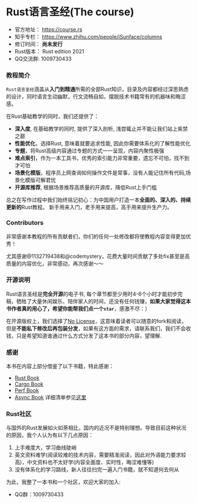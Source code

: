 # Rust语言圣经(The course)

- 官方地址： https://course.rs
- 知乎专栏： https://www.zhihu.com/people/iSunface/columns
- 修订时间： **尚未发行**
- Rust版本： Rust edition 2021
- QQ交流群: 1009730433

### 教程简介
`Rust语言圣经`涵盖从**入门到精通**所需的全部Rust知识，目录及内容都经过深思熟虑的设计，同时语言生动幽默，行文流畅自如，摆脱技术书籍常有的机器味和晦涩感。

在Rust基础教学的同时，我们还提供了：
- **深入度**, 在基础教学的同时, 提供了深入剖析, 浅尝辄止并不能让我们站上紫禁之巅
- **性能优化**，选择Rust, 意味着就要追求性能, 因此你需要体系化的了解性能优化
- **专题**，将Rust高级内容通过专题的方式一一呈现，内容内聚性极强
- **难点索引**，作为一本工具书，优秀的索引能力非常重要，遗忘不可怕，找不到才可怕
- **场景化模版**，程序员上网查询如何操作文件是常事，没有人能记住所有代码,场景化模版可解君忧
- **开源库推荐**, 根据场景推荐高质量的开源库，降低Rust上手门槛

总之在写作过程中我们始终铭记初心：为中国用户打造一本**全面的、深入的、持续更新的**Rust教程。 新手用来入门，老手用来提高，高手用来提升生产力。


### Contributors
非常感谢本教程的所有贡献者们，你们的任何一处修改都将使教程内容变得更加优秀！

尤其感谢@1132719438和@codemystery，花费大量时间贡献了多处fix甚至是高质量的内容优化，非常感动，再次感谢～～

### 开源说明
Rust语言圣经是**完全开源**的电子书, 每个章节都至少用时4-6个小时才能初步完稿，牺牲了大量休闲娱乐、陪伴家人的时间，还没有任何钱赚，**如果大家觉得这本书作者真的用心了，希望你能帮我们点一个`star`**，感激不尽：）

在开源版权上，我们选择了[No License](https://www.google.com.hk/url?sa=t&rct=j&q=&esrc=s&source=web&cd=&ved=2ahUKEwigkv-KtMT0AhXFdXAKHdI4BCcQFnoECAQQAw&url=https%3A%2F%2Fchoosealicense.com%2Fno-permission%2F&usg=AOvVaw3M2Q4IbdhnpJ2K71TF7SPB)，这意味着读者可以随意的fork和阅读，但是**不能私下修改后再包装分发**，如果有这方面的需求，请联系我们，我们不会收钱，只是希望知道谁通过什么方式分发了这本书的部分内容，望理解.

### 感谢
本书在内容上部分借鉴了以下书籍，特此感谢：
- [Rust Book](https://doc.rust-lang.org/book)
- [Cargo Book](https://doc.rust-lang.org/cargo/index.html)
- [Perf Book](https://nnethercote.github.io/perf-book/title-page.html)
- [Async Book](https://rust-lang.github.io/async-book/01_getting_started/01_chapter.html)
详细清单参见[这里](https://github.com/sunface/rust-course/blob/main/writing-material/books.md)


### Rust社区
与国外的Rust发展如火如荼相比，国内的近况不是特别理想。导致目前这种状况的原因，我个人认为有以下几点原因：
1. 上手难度大，学习曲线陡峭
2. 英文资料难学(阅读较难的技术内容，需要精准阅读，因此对外语能力要求较高)，中文资料也不太好学(内容全面度、实时性，晦涩难懂等)
3. 没有体系化的学习路线，新人往往扫完一遍入门书籍，就不知道何去何从

为此，我整了一本书和一个社区，欢迎大家的加入:
- QQ群：1009730433

